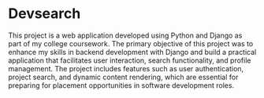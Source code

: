 # Devsearch
This project is a web application developed using Python and Django as part of my college coursework. The primary objective of this project was to enhance my skills in backend development with Django and build a practical application that facilitates user interaction, search functionality, and profile management. The project includes features such as user authentication, project search, and dynamic content rendering, which are essential for preparing for placement opportunities in software development roles.
